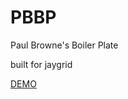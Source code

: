 # PBBP
Paul Browne's Boiler Plate

built for jaygrid

[DEMO](https://rawgit.com/Paul-Browne/PBBP/master/jaygrid%20dist/index.html)
